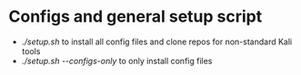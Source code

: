 # Configs and general setup script
* *./setup.sh* to install all config files and clone repos for non-standard Kali tools
* *./setup.sh --configs-only* to only install config files

